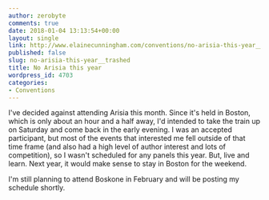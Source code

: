 ```yaml
---
author: zerobyte
comments: true
date: 2018-01-04 13:13:54+00:00
layout: single
link: http://www.elainecunningham.com/conventions/no-arisia-this-year__trashed/
published: false
slug: no-arisia-this-year__trashed
title: No Arisia this year
wordpress_id: 4703
categories:
- Conventions
---
```


I've decided against attending Arisia this month. Since it's held in Boston, which is only about an hour and a half away, I'd intended to take the train up on Saturday and come back in the early evening. I was an accepted participant, but most of the events that interested me fell outside of that time frame (and also had a high level of author interest and lots of competition), so I wasn't scheduled for any panels this year. But, live and learn. Next year, it would make sense to stay in Boston for the weekend.

I'm still planning to attend Boskone in February and will be posting my schedule shortly.
